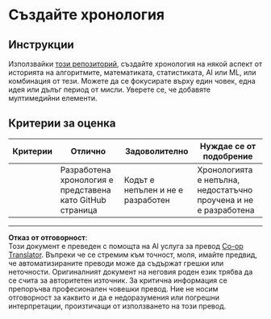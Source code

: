 <!--
CO_OP_TRANSLATOR_METADATA:
{
  "original_hash": "eb6e4d5afd1b21a57d2b9e6d0aac3969",
  "translation_date": "2025-09-05T00:35:42+00:00",
  "source_file": "1-Introduction/2-history-of-ML/assignment.md",
  "language_code": "bg"
}
-->
# Създайте хронология

## Инструкции

Използвайки [този репозиторий](https://github.com/Digital-Humanities-Toolkit/timeline-builder), създайте хронология на някой аспект от историята на алгоритмите, математиката, статистиката, AI или ML, или комбинация от тези. Можете да се фокусирате върху един човек, една идея или дълъг период от мисли. Уверете се, че добавяте мултимедийни елементи.

## Критерии за оценка

| Критерии | Отлично                                          | Задоволително                          | Нуждае се от подобрение                                          |
| -------- | ------------------------------------------------ | --------------------------------------- | ---------------------------------------------------------------- |
|          | Разработена хронология е представена като GitHub страница | Кодът е непълен и не е разработен       | Хронологията е непълна, недостатъчно проучена и не е разработена |

---

**Отказ от отговорност**:  
Този документ е преведен с помощта на AI услуга за превод [Co-op Translator](https://github.com/Azure/co-op-translator). Въпреки че се стремим към точност, моля, имайте предвид, че автоматизираните преводи може да съдържат грешки или неточности. Оригиналният документ на неговия роден език трябва да се счита за авторитетен източник. За критична информация се препоръчва професионален човешки превод. Ние не носим отговорност за каквито и да е недоразумения или погрешни интерпретации, произтичащи от използването на този превод.